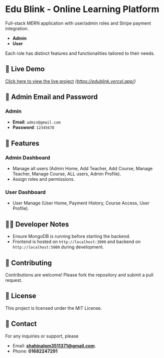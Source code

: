 # Edu Blink - Online Learning Platform

Full-stack MERN application with user/admin roles and Stripe payment
integration.


- **Admin**
- **User**

Each role has distinct features and functionalities tailored to their needs.

## 🔗 Live Demo

[Click here to view the live project](#) _(https://edublink.vercel.app/)_

## 🔐 Admin Email and Password


### Admin

- **Email**: `admin@gmail.com`
- **Password**: `12345678`

## 🚀 Features

### Admin Dashboard

- Manage all users (Admin Home, Add Teacher, Add Course, Manage Teacher, Manage Course, ALL users, Admin Profile).
- Assign roles and permissions.

### User Dashboard

- User Manage (User Home, Payment History, Course Access, User Profile).


## 🧑‍💻 Developer Notes

- Ensure MongoDB is running before starting the backend.
- Frontend is hosted on `http://localhost:3000` and backend on `http://localhost:5000` during development.


## 🤝 Contributing

Contributions are welcome! Please fork the repository and submit a pull request.


## 📜 License

This project is licensed under the MIT License.


## 💬 Contact

For any inquiries or support, please 
- Email: **shahinalom3511371@gmail.com**.
- Phone: **01682247291**

